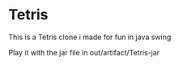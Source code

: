 # Tetris
This is a Tetris clone i made for fun in java swing

Play it with the jar file in out/artifact/Tetris-jar

